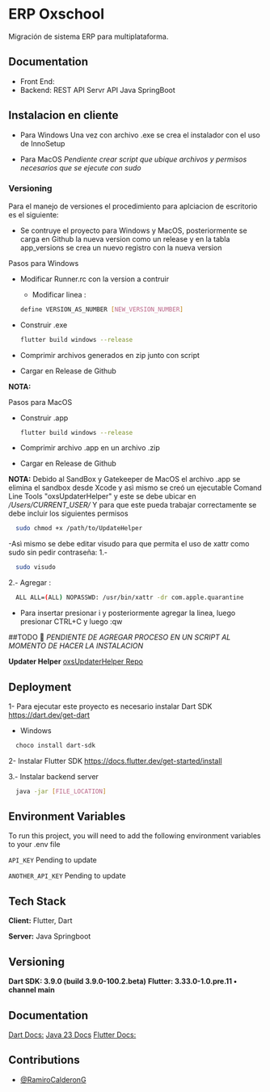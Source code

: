 
# ERP Oxschool

Migración de sistema ERP para multiplataforma.







## Documentation

* Front End:  
* Backend: REST API Servr API Java SpringBoot


## Instalacion en cliente
- Para Windows
  Una vez con archivo .exe se crea el instalador con el uso de InnoSetup

- Para MacOS
  *Pendiente crear script que ubique archivos y permisos necesarios que se ejecute con sudo*

### Versioning
Para el manejo de versiones el procedimiento para aplciacion de escritorio es el siguiente:
* Se contruye el proyecto para Windows y MacOS, posteriormente se carga en Github la nueva version como un release y en la tabla app_versions se crea un nuevo registro con la nueva version

Pasos para Windows
- Modificar Runner.rc con la version a contruir
  - Modificar linea :
   ```bash
   define VERSION_AS_NUMBER [NEW_VERSION_NUMBER]
  ```
  
- Construir .exe
    ```bash
  flutter build windows --release
    ```
  
- Comprimir archivos generados en zip junto con script 
- Cargar en Release de Github 

**NOTA:**


Pasos para MacOS
- Construir .app
     ```bash
  flutter build windows --release
    ```
  
- Comprimir archivo .app en un archivo .zip
- Cargar en Release de Github

**NOTA:**
Debido al SandBox y Gatekeeper de MacOS el archivo .app se elimina el sandbox desde Xcode y asì mismo se creó un ejecutable Comand Line Tools "oxsUpdaterHelper" y este se debe ubicar en */Users/CURRENT_USER/*
Y para que este pueda trabajar correctamente se debe incluir los siguientes permisos 
```bash
  sudo chmod +x /path/to/UpdateHelper 
```

-Asì mismo se debe editar visudo para que permita el uso de xattr como sudo sin pedir contraseña:
1.-
```bash
  sudo visudo
```
2.- Agregar : 
```bash
  ALL ALL=(ALL) NOPASSWD: /usr/bin/xattr -dr com.apple.quarantine
```

- Para insertar presionar i y posteriormente agregar la linea, luego presionar CTRL+C y luego :qw

##TODO 🚀
*PENDIENTE DE AGREGAR PROCESO EN UN SCRIPT AL MOMENTO DE HACER LA INSTALACION*


**Updater Helper** [oxsUpdaterHelper Repo](https://github.com/ericksanr/oxsUpdaterHelper/tree/main)





## Deployment

1- Para ejecutar este proyecto es necesario instalar Dart SDK
https://dart.dev/get-dart

- Windows
```bash
  choco install dart-sdk
```
2- Instalar Flutter SDK
https://docs.flutter.dev/get-started/install


3.- Instalar backend server
```bash
  java -jar [FILE_LOCATION]
```

## Environment Variables

To run this project, you will need to add the following environment variables to your .env file

`API_KEY` Pending to update

`ANOTHER_API_KEY` Pending to update

## Tech Stack

**Client:** Flutter, Dart

**Server:** Java Springboot


## Versioning
  **Dart SDK: 3.9.0 (build 3.9.0-100.2.beta)**
  **Flutter: 3.33.0-1.0.pre.11 • channel main**
  


## Documentation
[Dart Docs:](https://dart.dev/docs)
[Java 23 Docs](https://docs.oracle.com/en/java/javase/23/)
[Flutter Docs:](https://docs.flutter.dev/)


## Contributions

- [@RamiroCalderonG](https://github.com/ramirocalderong)



